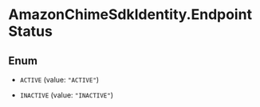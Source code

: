 # AmazonChimeSdkIdentity.EndpointStatus

## Enum


* `ACTIVE` (value: `"ACTIVE"`)

* `INACTIVE` (value: `"INACTIVE"`)


